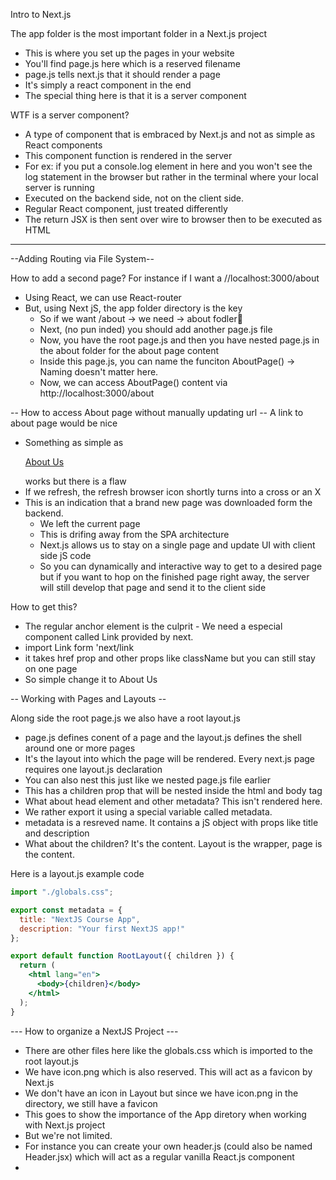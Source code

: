Intro to Next.js

The app folder is the most important folder in a Next.js project

- This is where you set up the pages in your website
- You'll find page.js here which is a reserved filename
- page.js tells next.js that it should render a page
- It's simply a react component in the end
- The special thing here is that it is a server component

WTF is a server component?

- A type of component that is embraced by Next.js and not as simple as React components
- This component function is rendered in the server
- For ex: if you put a console.log element in here and you won't see the log statement in the browser but rather in the
  terminal where your local server is running
- Executed on the backend side, not on the client side.
- Regular React component, just treated differently
- The return JSX is then sent over wire to browser then to be executed as HTML

---

--Adding Routing via File System--

How to add a second page?
For instance if I want a //localhost:3000/about

- Using React, we can use React-router
- But, using Next jS, the app folder directory is the key
  - So if we want /about -> we need -> about fodler📁
  - Next, (no pun inded) you should add another page.js file
  - Now, you have the root page.js and then you have nested page.js in the about folder for the about page content
  - Inside this page.js, you can name the funciton AboutPage() -> Naming doesn't matter here.
  - Now, we can access AboutPage() content via http://localhost:3000/about

-- How to access About page without manually updating url --
A link to about page would be nice

- Something as simple as <p>
  <a href="/about">About Us</a>
  </p> 
  works but there is a flaw
- If we refresh, the refresh browser icon shortly turns into a cross or an X
- This is an indication that a brand new page was downloaded form the backend.
  - We left the current page
  - This is drifing away from the SPA architecture
  - Next.js allows us to stay on a single page and update UI with client side jS code
  - So you can dynamically and interactive way to get to a desired page but if you want to hop on the finished page right away, the server will still develop that page and send it to the client side

How to get this?

- The regular anchor element <a> is the culprit - We need a especial component called Link provided by next.
- import Link form 'next/link
- it takes href prop and other props like className but you can still stay on one page
- So simple change it to <Link href="/about">About Us</Link>

-- Working with Pages and Layouts --

Along side the root page.js we also have a root layout.js

- page.js defines conent of a page and the layout.js defines the shell around one or more pages
- It's the layout into which the page will be rendered. Every next.js page requires one layout.js declaration
- You can also nest this just like we nested page.js file earlier
- This has a children prop that will be nested inside the html and body tag
- What about head element and other metadata? This isn't rendered here.
- We rather export it using a special variable called metadata.
- metadata is a resreved name. It contains a jS object with props like title and description
- What about the children? It's the content. Layout is the wrapper, page is the content.

Here is a layout.js example code

```jsx
import "./globals.css";

export const metadata = {
  title: "NextJS Course App",
  description: "Your first NextJS app!"
};

export default function RootLayout({ children }) {
  return (
    <html lang="en">
      <body>{children}</body>
    </html>
  );
}
```
--- How to organize a NextJS Project --- 

- There are other files here like the globals.css which is imported to the root layout.js 
- We have icon.png which is also reserved. This will act as a favicon by Next.js
- We don't have an icon in Layout but since we have icon.png in the directory, we still have a favicon 
- This goes to show the importance of the App diretory when working with Next.js project 
- But we're not limited. 
- For instance you can create your own header.js (could also be named Header.jsx) which will act as a regular vanilla 
  React.js component 
- 
